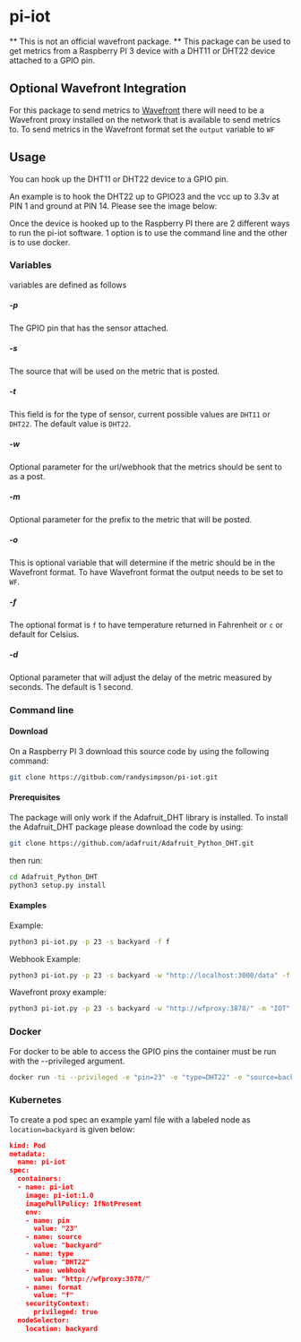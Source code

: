 # pi-iot

** This is not an official wavefront package. **
This package can be used to get metrics from a Raspberry PI 3 device with a DHT11 or DHT22 device attached to a GPIO pin.

## Optional Wavefront Integration

For this package to send metrics to [Wavefront](https://wavefront.com) there will need to be a Wavefront proxy installed on the network that is available to send metrics to.  To send metrics in the Wavefront format set the `output` variable to `WF`

## Usage

You can hook up the DHT11 or DHT22 device to a GPIO pin.

An example is to hook the DHT22 up to GPIO23 and the vcc up to 3.3v at PIN 1 and ground at PIN 14.  Please see the image below:

Once the device is hooked up to the Raspberry PI there are 2 different ways to run the pi-iot software.  1 option is to use the command line and the other is to use docker.

### Variables

variables are defined as follows

##### -p <pin>

The GPIO pin that has the sensor attached.

##### -s <source>

The source that will be used on the metric that is posted.

##### -t <type>

This field is for the type of sensor, current possible values are `DHT11` or `DHT22`.  The default value is `DHT22`.

##### -w <webhook>

Optional parameter for the url/webhook that the metrics should be sent to as a post.

##### -m <metric>

Optional parameter for the prefix to the metric that will be posted.

##### -o <output>

This is optional variable that will determine if the metric should be in the Wavefront format.  To have Wavefront format the output needs to be set to `WF`.

##### -f <format>

The optional format is `f` to have temperature returned in Fahrenheit or `c` or default for Celsius.

##### -d <delay>

Optional parameter that will adjust the delay of the metric measured by seconds.  The default is 1 second.

### Command line

#### Download

On a Raspberry PI 3 download this source code by using the following command:

```sh
git clone https://gitbub.com/randysimpson/pi-iot.git
```

#### Prerequisites

The package will only work if the Adafruit_DHT library is installed.  To install the Adafruit_DHT package please download the code by using:

```sh
git clone https://github.com/adafruit/Adafruit_Python_DHT.git
```

then run:

```sh
cd Adafruit_Python_DHT
python3 setup.py install
```

#### Examples

Example:

```sh
python3 pi-iot.py -p 23 -s backyard -f f
```

Webhook Example:

```sh
python3 pi-iot.py -p 23 -s backyard -w "http://localhost:3000/data" -f f
```

Wavefront proxy example:

```sh
python3 pi-iot.py -p 23 -s backyard -w "http://wfproxy:3878/" -m "IOT" -o WF -f f
```

### Docker

For docker to be able to access the GPIO pins the container must be run with the --privileged argument.

```sh
docker run -ti --privileged -e "pin=23" -e "type=DHT22" -e "source=backyard" -e "format=f" pi-iot:1.0
```

### Kubernetes

To create a pod spec an example yaml file with a labeled node as `location=backyard` is given below:

```json
kind: Pod
metadata:
  name: pi-iot
spec:
  containers:
  - name: pi-iot
    image: pi-iot:1.0
    imagePullPolicy: IfNotPresent
    env:
    - name: pin
      value: "23"
    - name: source
      value: "backyard"
    - name: type
      value: "DHT22"
    - name: webhook
      value: "http://wfproxy:3878/"
    - name: format
      value: "f"
    securityContext:
      privileged: true
  nodeSelector:
    location: backyard
```
